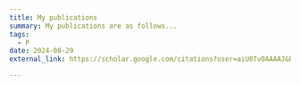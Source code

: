 ```yaml
---
title: My publications
summary: My publications are as follows...
tags:
  - P
date: 2024-08-29
external_link: https://scholar.google.com/citations?user=aiU0Tv0AAAAJ&hl=en

---
```

